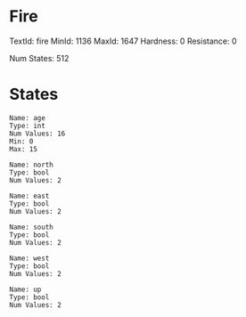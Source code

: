 # Fire
TextId: fire
MinId: 1136
MaxId: 1647
Hardness: 0
Resistance: 0

Num States: 512
# States
```
Name: age
Type: int
Num Values: 16
Min: 0
Max: 15

Name: north
Type: bool
Num Values: 2

Name: east
Type: bool
Num Values: 2

Name: south
Type: bool
Num Values: 2

Name: west
Type: bool
Num Values: 2

Name: up
Type: bool
Num Values: 2
```